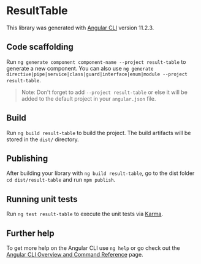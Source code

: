 # ResultTable

This library was generated with [Angular CLI](https://github.com/angular/angular-cli) version 11.2.3.

## Code scaffolding

Run `ng generate component component-name --project result-table` to generate a new component. You can also use `ng generate directive|pipe|service|class|guard|interface|enum|module --project result-table`.
> Note: Don't forget to add `--project result-table` or else it will be added to the default project in your `angular.json` file. 

## Build

Run `ng build result-table` to build the project. The build artifacts will be stored in the `dist/` directory.

## Publishing

After building your library with `ng build result-table`, go to the dist folder `cd dist/result-table` and run `npm publish`.

## Running unit tests

Run `ng test result-table` to execute the unit tests via [Karma](https://karma-runner.github.io).

## Further help

To get more help on the Angular CLI use `ng help` or go check out the [Angular CLI Overview and Command Reference](https://angular.io/cli) page.
